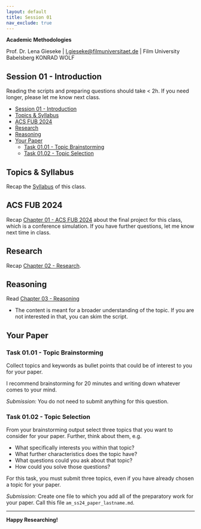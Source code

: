 ```yaml
---
layout: default
title: Session 01
nav_exclude: true
---
```


**Academic Methodologies**
  
Prof. Dr. Lena Gieseke \| l.gieseke@filmuniversitaet.de \| Film University Babelsberg KONRAD WOLF

## Session 01 - Introduction

Reading the scripts and preparing questions should take < 2h. If you need longer, please let me know next class.

* [Session 01 - Introduction](#session-01---introduction)
* [Topics \& Syllabus](#topics--syllabus)
* [ACS FUB 2024](#acs-fub-2024)
* [Research](#research)
* [Reasoning](#reasoning)
* [Your Paper](#your-paper)
    * [Task 01.01 - Topic Brainstorming](#task-0101---topic-brainstorming)
    * [Task 01.02 - Topic Selection](#task-0102---topic-selection)


## Topics & Syllabus

Recap the [Syllabus](../../index.md) of this class.


## ACS FUB 2024

Recap [Chapter 01 - ACS FUB 2024](../../02_scripts/am_01_conference_script.md) about the final project for this class, which is a conference simulation. If you have further questions, let me know next time in class.

## Research

Recap [Chapter 02 - Research](../../02_scripts/am_02_research_script.md).


## Reasoning

Read [Chapter 03 - Reasoning](../../02_scripts/am_03_reasoning_script.md)

* The content is meant for a broader understanding of the topic. If you are not interested in that, you can skim the script. 

## Your Paper

### Task 01.01 - Topic Brainstorming

Collect topics and keywords as bullet points that could be of interest to you for your paper. 

I recommend brainstorming for 20 minutes and writing down whatever comes to your mind.

*Submission:* You do not need to submit anything for this question.

### Task 01.02 - Topic Selection

From your brainstorming output select three topics that you want to consider for your paper. Further, think about them, e.g. 

* What specifically interests you within that topic? 
* What further characteristics does the topic have? 
* What questions could you ask about that topic? 
* How could you solve those questions? 


For this task, you must submit three topics, even if you have already chosen a topic for your paper.
  

*Submission:* Create one file to which you add all of the preparatory work for your paper. Call this file `am_ss24_paper_lastname.md`.


---

**Happy Researching!**
